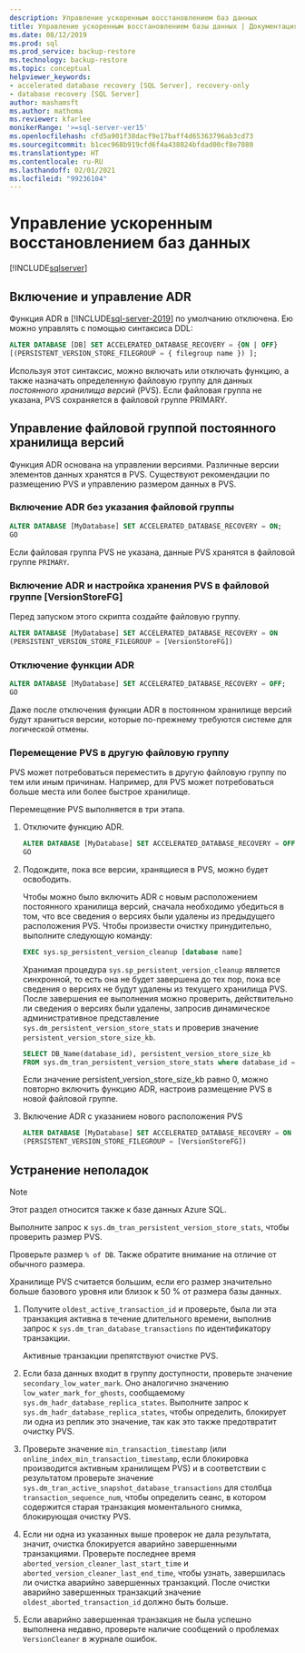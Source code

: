 ```yaml
---
description: Управление ускоренным восстановлением баз данных
title: Управление ускоренным восстановлением базы данных | Документация Майкрософт
ms.date: 08/12/2019
ms.prod: sql
ms.prod_service: backup-restore
ms.technology: backup-restore
ms.topic: conceptual
helpviewer_keywords:
- accelerated database recovery [SQL Server], recovery-only
- database recovery [SQL Server]
author: mashamsft
ms.author: mathoma
ms.reviewer: kfarlee
monikerRange: '>=sql-server-ver15'
ms.openlocfilehash: cfd5a901f38dacf9e17baff4d65363796ab3cd73
ms.sourcegitcommit: b1cec968b919cfd6f4a438024bfdad00cf8e7080
ms.translationtype: HT
ms.contentlocale: ru-RU
ms.lasthandoff: 02/01/2021
ms.locfileid: "99236104"
---
```

# <a name="manage-accelerated-database-recovery"></a>Управление ускоренным восстановлением баз данных

[!INCLUDE[sqlserver](../includes/applies-to-version/sqlserver2019.md)]

## <a name="enabling-and-controlling-adr"></a>Включение и управление ADR

Функция ADR в [!INCLUDE[sql-server-2019](../includes/sssql19-md.md)] по умолчанию отключена. Ею можно управлять с помощью синтаксиса DDL:
```sql
ALTER DATABASE [DB] SET ACCELERATED_DATABASE_RECOVERY = {ON | OFF}
[(PERSISTENT_VERSION_STORE_FILEGROUP = { filegroup name }) ];

```

Используя этот синтаксис, можно включать или отключать функцию, а также назначать определенную файловую группу для данных *постоянного хранилища версий* (PVS). Если файловая группа не указана, PVS сохраняется в файловой группе PRIMARY.

## <a name="managing-the-persistent-version-store-filegroup"></a>Управление файловой группой постоянного хранилища версий
Функция ADR основана на управлении версиями. Различные версии элементов данных хранятся в PVS.
Существуют рекомендации по размещению PVS и управлению размером данных в PVS.

### <a name="to-enable-adr-without-specifying-a-filegroup"></a>Включение ADR без указания файловой группы

```sql
ALTER DATABASE [MyDatabase] SET ACCELERATED_DATABASE_RECOVERY = ON;
GO
```

Если файловая группа PVS не указана, данные PVS хранятся в файловой группе `PRIMARY`.

### <a name="to-enable-adr-and-specify-that-the-pvs-should-be-stored-in-the-versionstorefg-filegroup"></a>Включение ADR и настройка хранения PVS в файловой группе [VersionStoreFG]

Перед запуском этого скрипта создайте файловую группу.

```sql
ALTER DATABASE [MyDatabase] SET ACCELERATED_DATABASE_RECOVERY = ON
(PERSISTENT_VERSION_STORE_FILEGROUP = [VersionStoreFG])
```

### <a name="to-disable-the-adr-feature"></a>Отключение функции ADR

```sql
ALTER DATABASE [MyDatabase] SET ACCELERATED_DATABASE_RECOVERY = OFF;
GO
```

Даже после отключения функции ADR в постоянном хранилище версий будут храниться версии, которые по-прежнему требуются системе для логической отмены.

### <a name="change-the-location-of-the-pvs-to-a-different-filegroup"></a>Перемещение PVS в другую файловую группу

PVS может потребоваться переместить в другую файловую группу по тем или иным причинам. Например, для PVS может потребоваться больше места или более быстрое хранилище.

Перемещение PVS выполняется в три этапа.

1. Отключите функцию ADR.

   ```sql
   ALTER DATABASE [MyDatabase] SET ACCELERATED_DATABASE_RECOVERY = OFF;
   GO
   ```

2. Подождите, пока все версии, хранящиеся в PVS, можно будет освободить.

   Чтобы можно было включить ADR с новым расположением постоянного хранилища версий, сначала необходимо убедиться в том, что все сведения о версиях были удалены из предыдущего расположения PVS. Чтобы произвести очистку принудительно, выполните следующую команду:

   ```sql
   EXEC sys.sp_persistent_version_cleanup [database name]
   ```

   Хранимая процедура `sys.sp_persistent_version_cleanup` является синхронной, то есть она не будет завершена до тех пор, пока все сведения о версиях не будут удалены из текущего хранилища PVS.  После завершения ее выполнения можно проверить, действительно ли сведения о версиях были удалены, запросив динамическое административное представление `sys.dm_persistent_version_store_stats` и проверив значение `persistent_version_store_size_kb`.

   ```sql
   SELECT DB_Name(database_id), persistent_version_store_size_kb 
   FROM sys.dm_tran_persistent_version_store_stats where database_id = [MyDatabaseID]
   ```

   Если значение persistent_version_store_size_kb равно 0, можно повторно включить функцию ADR, настроив размещение PVS в новой файловой группе.

1. Включение ADR с указанием нового расположения PVS

   ```sql
   ALTER DATABASE [MyDatabase] SET ACCELERATED_DATABASE_RECOVERY = ON
   (PERSISTENT_VERSION_STORE_FILEGROUP = [VersionStoreFG])
   ```

## <a name="troubleshooting"></a>Устранение неполадок

> [!NOTE]
> Этот раздел относится также к базе данных Azure SQL.

Выполните запрос к `sys.dm_tran_persistent_version_store_stats`, чтобы проверить размер PVS.

Проверьте размер `% of DB`. Также обратите внимание на отличие от обычного размера.

Хранилище PVS считается большим, если его размер значительно больше базового уровня или близок к 50 % от размера базы данных. 

1. Получите `oldest_active_transaction_id` и проверьте, была ли эта транзакция активна в течение длительного времени, выполнив запрос к `sys.dm_tran_database_transactions` по идентификатору транзакции.

   Активные транзакции препятствуют очистке PVS.

1. Если база данных входит в группу доступности, проверьте значение `secondary_low_water_mark`. Оно аналогично значению `low_water_mark_for_ghosts`, сообщаемому `sys.dm_hadr_database_replica_states`. Выполните запрос к `sys.dm_hadr_database_replica_states`, чтобы определить, блокирует ли одна из реплик это значение, так как это также предотвратит очистку PVS.
1. Проверьте значение `min_transaction_timestamp` (или `online_index_min_transaction_timestamp`, если блокировка производится активным хранилищем PVS) и в соответствии с результатом проверьте значение `sys.dm_tran_active_snapshot_database_transactions` для столбца `transaction_sequence_num`, чтобы определить сеанс, в котором содержится старая транзакция моментального снимка, блокирующая очистку PVS.
1. Если ни одна из указанных выше проверок не дала результата, значит, очистка блокируется аварийно завершенными транзакциями. Проверьте последнее время `aborted_version_cleaner_last_start_time` и `aborted_version_cleaner_last_end_time`, чтобы узнать, завершилась ли очистка аварийно завершенных транзакций. После очистки аварийно завершенных транзакций значение `oldest_aborted_transaction_id` должно быть больше.
1. Если аварийно завершенная транзакция не была успешно выполнена недавно, проверьте наличие сообщений о проблемах `VersionCleaner` в журнале ошибок.
